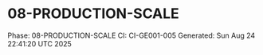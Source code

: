 # 08-PRODUCTION-SCALE
Phase: 08-PRODUCTION-SCALE
CI: CI-GE001-005
Generated: Sun Aug 24 22:41:20 UTC 2025
